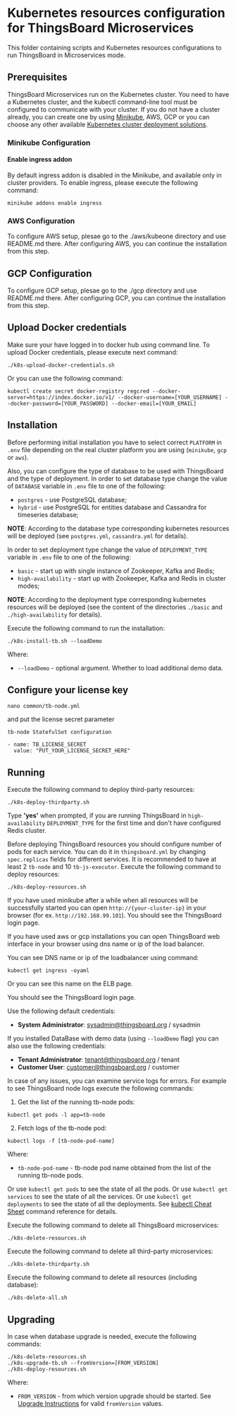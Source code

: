 # Kubernetes resources configuration for ThingsBoard Microservices

This folder containing scripts and Kubernetes resources configurations to run ThingsBoard in Microservices mode.

## Prerequisites

ThingsBoard Microservices run on the Kubernetes cluster.
You need to have a Kubernetes cluster, and the kubectl command-line tool must be configured to communicate with your cluster.
If you do not have a cluster already, you can create one by using [Minikube](https://kubernetes.io/docs/setup/minikube),
AWS, GCP or you can choose any other available [Kubernetes cluster deployment solutions](https://unofficial-kubernetes.readthedocs.io/en/latest/setup/pick-right-solution/).

### Minikube Configuration

#### Enable ingress addon 
By default ingress addon is disabled in the Minikube, and available only in cluster providers.
To enable ingress, please execute the following command:

`
minikube addons enable ingress
` 

### AWS Configuration

To configure AWS setup, plesae go to the ./aws/kubeone directory and use README.md there.  After configuring AWS, you can continue the installation from this step.

## GCP Configuration

To configure GCP setup, plesae go to the ./gcp directory and use README.md there.  After configuring GCP, you can continue the installation from this step.

## Upload Docker credentials

Make sure your have logged in to docker hub using command line. To upload Docker credentials, please execute next command:

`
./k8s-upload-docker-credentials.sh
`

Or you can use the following command:

`
kubectl create secret docker-registry regcred --docker-server=https://index.docker.io/v1/ --docker-username=[YOUR_USERNAME] --docker-password=[YOUR_PASSWORD] --docker-email=[YOUR_EMAIL]
`

## Installation

Before performing initial installation you have to select correct `PLATFORM` in `.env` file depending on the real cluster platform you are using (`minikube`, `gcp` or `aws`).

Also, you can configure the type of database to be used with ThingsBoard and the type of deployment.
In order to set database type change the value of `DATABASE` variable in `.env` file to one of the following:

- `postgres` - use PostgreSQL database;
- `hybrid` - use PostgreSQL for entities database and Cassandra for timeseries database;

**NOTE**: According to the database type corresponding kubernetes resources will be deployed (see `postgres.yml`, `cassandra.yml` for details).

In order to set deployment type change the value of `DEPLOYMENT_TYPE` variable in `.env` file to one of the following:

- `basic` - start up with single instance of Zookeeper, Kafka and Redis;
- `high-availability` - start up with Zookeeper, Kafka and Redis in cluster modes;

**NOTE**: According to the deployment type corresponding kubernetes resources will be deployed (see the content of the directories `./basic` and `./high-availability` for details).

Execute the following command to run the installation:

`
./k8s-install-tb.sh --loadDemo
`

Where:

- `--loadDemo` - optional argument. Whether to load additional demo data.

## Configure your license key

`
nano common/tb-node.yml
`

and put the license secret parameter 

```
tb-node StatefulSet configuration

- name: TB_LICENSE_SECRET
  value: "PUT_YOUR_LICENSE_SECRET_HERE"
```

## Running

Execute the following command to deploy third-party resources:

`
./k8s-deploy-thirdparty.sh
`

Type **'yes'** when prompted, if you are running ThingsBoard in `high-availability` `DEPLOYMENT_TYPE` for the first time and don't have configured Redis cluster.

Before deploying ThingsBoard resources you should configure number of pods for each service. 
You can do it in `thingsboard.yml` by changing `spec.replicas` fields for different services. 
It is recommended to have at least 2 `tb-node` and 10 `tb-js-executor`.
Execute the following command to deploy resources:

`
./k8s-deploy-resources.sh
`

If you have used minikube after a while when all resources will be successfully started you can open `http://{your-cluster-ip}` in your browser (for ex. `http://192.168.99.101`).
You should see the ThingsBoard login page.

If you have used aws or gcp installations you can open ThingsBoard web interface in your browser using dns name or ip of the load balancer.

You can see DNS name or ip of the loadbalancer using command:

`
kubectl get ingress -oyaml
`

Or you can see this name on the ELB page.

You should see the ThingsBoard login page.

Use the following default credentials:

- **System Administrator**: sysadmin@thingsboard.org / sysadmin

If you installed DataBase with demo data (using `--loadDemo` flag) you can also use the following credentials:

- **Tenant Administrator**: tenant@thingsboard.org / tenant
- **Customer User**: customer@thingsboard.org / customer

In case of any issues, you can examine service logs for errors.
For example to see ThingsBoard node logs execute the following commands:

1) Get the list of the running tb-node pods:

`
kubectl get pods -l app=tb-node
`

2) Fetch logs of the tb-node pod:

`
kubectl logs -f [tb-node-pod-name]
`

Where:

- `tb-node-pod-name` - tb-node pod name obtained from the list of the running tb-node pods.

Or use `kubectl get pods` to see the state of all the pods.
Or use `kubectl get services` to see the state of all the services.
Or use `kubectl get deployments` to see the state of all the deployments.
See [kubectl Cheat Sheet](https://kubernetes.io/docs/reference/kubectl/cheatsheet/) command reference for details.

Execute the following command to delete all ThingsBoard microservices:

`
./k8s-delete-resources.sh
`

Execute the following command to delete all third-party microservices:

`
./k8s-delete-thirdparty.sh
`

Execute the following command to delete all resources (including database):

`
./k8s-delete-all.sh
`

## Upgrading

In case when database upgrade is needed, execute the following commands:

```
./k8s-delete-resources.sh
./k8s-upgrade-tb.sh --fromVersion=[FROM_VERSION]
./k8s-deploy-resources.sh
```

Where:

- `FROM_VERSION` - from which version upgrade should be started. See [Upgrade Instructions](https://thingsboard.io/docs/user-guide/install/upgrade-instructions) for valid `fromVersion` values.
